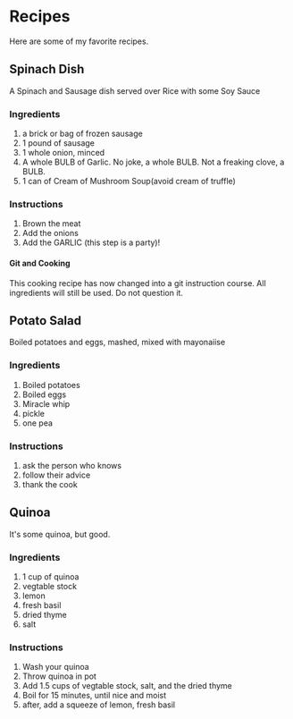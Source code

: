 # Recipes

Here are some of my favorite recipes.

## Spinach Dish

A Spinach and Sausage dish served over Rice with some Soy Sauce

### Ingredients
1. a brick or bag of frozen sausage
1. 1 pound of sausage
1. 1 whole onion, minced
1. A whole BULB of Garlic. No joke, a whole BULB. Not a freaking clove, a BULB.
1. 1 can of Cream of Mushroom Soup(avoid cream of truffle)

### Instructions

1. Brown the meat
1. Add the onions
1. Add the GARLIC (this step is a party)!

#### Git and Cooking

This cooking recipe has now changed into a git instruction course. All ingredients will still be used. Do not question it.

## Potato Salad

Boiled potatoes and eggs, mashed, mixed with  mayonaiise

### Ingredients
1. Boiled potatoes
1. Boiled eggs
1. Miracle whip
1. pickle
1. one pea

### Instructions
1. ask the person who knows
1. follow their advice
1. thank the cook

## Quinoa

It's some quinoa, but good.

### Ingredients
1. 1 cup of quinoa
1. vegtable stock
1. lemon
1. fresh basil
1. dried thyme
1. salt

### Instructions
1. Wash your quinoa
1. Throw quinoa in pot
1. Add 1.5 cups of vegtable stock, salt, and the dried thyme
1. Boil for 15 minutes, until nice and moist
1. after, add a squeeze of lemon, fresh basil
